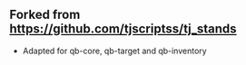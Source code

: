 ## Forked from https://github.com/tjscriptss/tj_stands
- Adapted for qb-core, qb-target and qb-inventory
